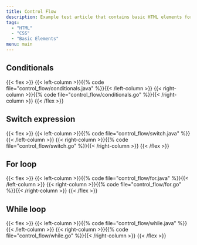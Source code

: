 ```yaml
---
title: Control Flow
description: Example test article that contains basic HTML elements for text formatting on the Web.
tags:
  - "HTML"
  - "CSS"
  - "Basic Elements"
menu: main
---
```


## Conditionals

{{< flex >}}
{{< left-column >}}{{% code file="control_flow/conditionals.java" %}}{{< /left-column >}}
{{< right-column >}}{{% code file="control_flow/conditionals.go" %}}{{< /right-column >}}
{{< /flex >}}

## Switch expression

{{< flex >}}
{{< left-column >}}{{% code file="control_flow/switch.java" %}}{{< /left-column >}}
{{< right-column >}}{{% code file="control_flow/switch.go" %}}{{< /right-column >}}
{{< /flex >}}

## For loop

{{< flex >}}
{{< left-column >}}{{% code file="control_flow/for.java" %}}{{< /left-column >}}
{{< right-column >}}{{% code file="control_flow/for.go" %}}{{< /right-column >}}
{{< /flex >}}

## While loop

{{< flex >}}
{{< left-column >}}{{% code file="control_flow/while.java" %}}{{< /left-column >}}
{{< right-column >}}{{% code file="control_flow/while.go" %}}{{< /right-column >}}
{{< /flex >}}